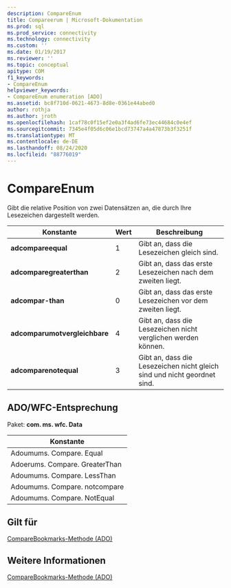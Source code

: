 ```yaml
---
description: CompareEnum
title: Compareerum | Microsoft-Dokumentation
ms.prod: sql
ms.prod_service: connectivity
ms.technology: connectivity
ms.custom: ''
ms.date: 01/19/2017
ms.reviewer: ''
ms.topic: conceptual
apitype: COM
f1_keywords:
- CompareEnum
helpviewer_keywords:
- CompareEnum enumeration [ADO]
ms.assetid: bc8f710d-0621-4673-8d8e-0361e44abed0
author: rothja
ms.author: jroth
ms.openlocfilehash: 1caf78c0f15ef2e0a3f4ad6fe73ec44684c0e4ef
ms.sourcegitcommit: 7345e4f05d6c06e1bcd73747a4a47873b3f3251f
ms.translationtype: MT
ms.contentlocale: de-DE
ms.lasthandoff: 08/24/2020
ms.locfileid: "88776019"
---
```

# <a name="compareenum"></a>CompareEnum
Gibt die relative Position von zwei Datensätzen an, die durch Ihre Lesezeichen dargestellt werden.  
  
|Konstante|Wert|Beschreibung|  
|--------------|-----------|-----------------|  
|**adcompareequal**|1|Gibt an, dass die Lesezeichen gleich sind.|  
|**adcomparegreaterthan**|2|Gibt an, dass das erste Lesezeichen nach dem zweiten liegt.|  
|**adcompar-than**|0|Gibt an, dass das erste Lesezeichen vor dem zweiten liegt.|  
|**adcomparumotvergleichbare**|4|Gibt an, dass die Lesezeichen nicht verglichen werden können.|  
|**adcomparenotequal**|3|Gibt an, dass die Lesezeichen nicht gleich sind und nicht geordnet sind.|  
  
## <a name="adowfc-equivalent"></a>ADO/WFC-Entsprechung  
 Paket: **com. ms. wfc. Data**  
  
|Konstante|  
|--------------|  
|Adoumums. Compare. Equal|  
|Adoerums. Compare. GreaterThan|  
|Adoumums. Compare. LessThan|  
|Adoumums. Compare. notcompare|  
|Adoumums. Compare. NotEqual|  
  
## <a name="applies-to"></a>Gilt für  
 [CompareBookmarks-Methode (ADO)](./comparebookmarks-method-ado.md)  
  
## <a name="see-also"></a>Weitere Informationen  
 [CompareBookmarks-Methode (ADO)](./comparebookmarks-method-ado.md)